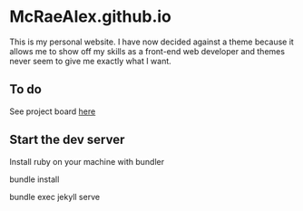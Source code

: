 # McRaeAlex.github.io

This is my personal website. I have now decided against a theme because
it allows me to show off my skills as a front-end web developer and 
themes never seem to give me exactly what I want.

## To do

See project board [here](https://github.com/McRaeAlex/McRaeAlex.github.io/projects/1)

## Start the dev server

Install ruby on your machine with bundler

bundle install

bundle exec jekyll serve